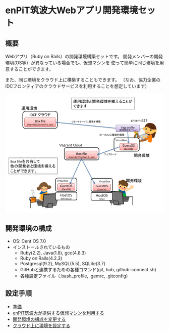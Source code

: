 enPiT筑波大Webアプリ開発環境セット
====

概要
---
Webアプリ（Ruby on Rails）の開発環境構築セットです。
開発メンバーの開発環境(OS等）が異なっている場合でも、仮想マシンを
使って簡単に同じ環境を用意することができます。

また、同じ環境をクラウド上に構築することもできます。
（なお、協力企業のIDCフロンティアのクラウドサービスを利用することを想定しています）

![Overview](figures/overview.png "利用イメージ")

開発環境の構成
---
* OS: Cent OS 7.0
* インストールされているもの
  * Ruby(2.2), Java(1.8), gcc(4.8.3)
  * Ruby on Rails(4.2.3)
  * Postgresql(9.2), MySQL(5.5), SQLite(3.7)
  * GitHubと連携するための各種コマンド(git, hub, github-connect.sh)
  * 各種設定ファイル（.bash_profile, .gemrc, .gitconfig)

設定手順
---
* [準備](preparation.md)
* [enPiT筑波大が提供する仮想マシンを利用する](generateVM.md)
* [開発環境の構成を変更する](modifyVagrantfile.md)
* [クラウド上に環境を設定する](deployVM.md)
